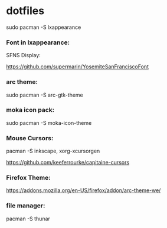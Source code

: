 # dotfiles

sudo pacman -S lxappearance

### Font in lxappearance:

SFNS Display:

https://github.com/supermarin/YosemiteSanFranciscoFont

### arc theme:
sudo pacman -S arc-gtk-theme

### moka icon pack:
sudo pacman -S moka-icon-theme

### Mouse Cursors:
pacman -S inkscape, xorg-xcursorgen

https://github.com/keeferrourke/capitaine-cursors

### Firefox Theme:
https://addons.mozilla.org/en-US/firefox/addon/arc-theme-we/

### file manager:
pacman -S thunar
